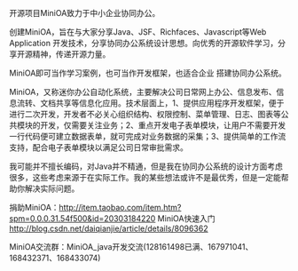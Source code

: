 开源项目MiniOA致力于中小企业协同办公。

创建MiniOA，旨在与大家分享Java、JSF、Richfaces、Javascript等Web Application 开发技术，分享协同办公系统设计思想。向优秀的开源软件学习，分享开源精神，传递开源力量。

MiniOA即可当作学习案例，也可当作开发框架，也适合企业 搭建协同办公系统。

MiniOA，又称迷你办公自动化系统，主要解决公司日常网上办公、信息发布、信息流转、文档共享等信息化应用。技术层面上，1、提供应用程序开发框架，便于进行二次开发，开发者不必关心组织结构、权限控制、菜单管理、日志、图表等公共模块的开发，仅需要关注业务；2、重点开发电子表单模块，让用户不需要开发一行代码便可建立数据表单，就可完成对业务数据的采集；3、提供简单的工作流支持，配合电子表单模块以满足公司日常审批需求。

我可能并不擅长编码，对Java并不精通，但是我在协同办公系统的设计方面考虑很多，这些考虑来源于在实际工作。我的某些想法或许不是最优秀，但是一定能帮助你解决实际问题。

捐助MiniOA：http://item.taobao.com/item.htm?spm=0.0.0.31.54f500&id=20303184220
MiniOA快速入门 http://blog.csdn.net/daiqianjie/article/details/8096362


MiniOA交流群：MiniOA\_java开发交流(128161498已满、167971041、168432371、168433074)


